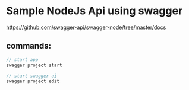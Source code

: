 # Sample NodeJs Api using swagger
https://github.com/swagger-api/swagger-node/tree/master/docs

## commands:
```javascript
// start app
swagger project start

// start swagger ui
swagger project edit
```
